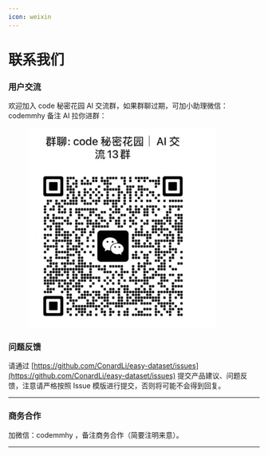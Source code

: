 ```yaml
---
icon: weixin
---
```


# 联系我们

### 用户交流

欢迎加入 code 秘密花园 AI 交流群，如果群聊过期，可加小助理微信：codemmhy 备注 AI 拉你进群：

<figure><img src="../.gitbook/assets/screenshot-20250602-231828.png" alt="" width="375"><figcaption></figcaption></figure>

### 问题反馈

请通过 [https://github.com/ConardLi/easy-dataset/issues](https://github.com/ConardLi/easy-dataset/issues) 提交产品建议、问题反馈，注意请严格按照 Issue 模版进行提交，否则将可能不会得到回复。

***

### 商务合作

加微信：codemmhy ，备注商务合作（简要注明来意）。

***

